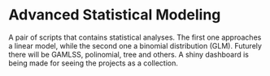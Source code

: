# Advanced Statistical Modeling
A pair of scripts that contains statistical analyses. The first one approaches a linear model, while the second one a binomial distribution (GLM). Futurely there will be GAMLSS, polinomial, tree and others.  A shiny dashboard is being made for seeing the projects as a collection.
